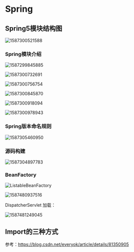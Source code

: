 # Spring 

## Spring5模块结构图

![1587300521588](./spring.assets/1587300521588.png)

### Spring模块介绍

![1587299845885](./spring.assets/1587299845885.png)

![1587300732691](./spring.assets/1587300732691.png)

![1587300756754](./spring.assets/1587300756754.png)

![1587300845870](./spring.assets/1587300845870.png)

![1587300918094](./spring.assets/1587300918094.png)

![1587300978943](./spring.assets/1587300978943.png)

### Spring版本命名规则

![1587305460950](./spring.assets/1587305460950.png)

### 源码构建

![1587304897783](./spring.assets/1587304897783.png)

### BeanFactory

![ListableBeanFactory](./spring.assets/ListableBeanFactory-1587480527303.png)

![1587480937516](./spring.assets/1587480937516.png)

DispatcherServlet 加载：

![1587481249045](./spring.assets/1587481249045.png)



## Import的三种方式

参考：https://blog.csdn.net/everyok/article/details/81350905